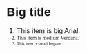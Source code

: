 <!DOCTYPE html>
<html>
	<head>
		<title>Loving the font changes</title>
	</head>
	<body>
		<h1 style="font-family: Arial">Big title</h1>
		 <ol>
		 	<li style="font-size: 16px; font-family: Arial"> This item is big Arial.</li>
		 	<li style="font-size: 12px; font-family: Verdana">This item is medium Verdana.</li>
		 	<li style="font-size: 10px; font-family: Impact"> This item is small Impact.</li>
		 </ol>
	</body>
</html>
